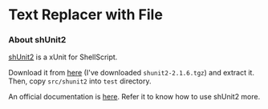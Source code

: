 # Text Replacer with File

### About shUnit2

[shUnit2](http://code.google.com/p/shunit2/) is a xUnit for ShellScript.

Download it from [here](http://code.google.com/p/shunit2/) (I've downloaded `shunit2-2.1.6.tgz`) and extract it. Then, copy `src/shunit2` into `test` directory.

An official documentation is [here](http://shunit2.googlecode.com/svn/trunk/source/2.1/doc/shunit2.html). Refer it to know how to use shUnit2 more.
